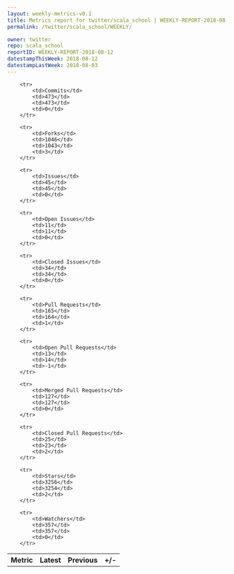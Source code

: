 ```yaml
---
layout: weekly-metrics-v0.1
title: Metrics report for twitter/scala_school | WEEKLY-REPORT-2018-08-12
permalink: /twitter/scala_school/WEEKLY/

owner: twitter
repo: scala_school
reportID: WEEKLY-REPORT-2018-08-12
datestampThisWeek: 2018-08-12
datestampLastWeek: 2018-08-03
---
```




<table style="width: 100%;">
    <tr>
        <th>Metric</th>
        <th>Latest</th>
        <th>Previous</th>
        <th>+/-</th>
    </tr>

        <tr>
            <td>Commits</td>
            <td>473</td>
            <td>473</td>
            <td>0</td>
        </tr>
        
        <tr>
            <td>Forks</td>
            <td>1046</td>
            <td>1043</td>
            <td>3</td>
        </tr>
        
        <tr>
            <td>Issues</td>
            <td>45</td>
            <td>45</td>
            <td>0</td>
        </tr>
        
        <tr>
            <td>Open Issues</td>
            <td>11</td>
            <td>11</td>
            <td>0</td>
        </tr>
        
        <tr>
            <td>Closed Issues</td>
            <td>34</td>
            <td>34</td>
            <td>0</td>
        </tr>
        
        <tr>
            <td>Pull Requests</td>
            <td>165</td>
            <td>164</td>
            <td>1</td>
        </tr>
        
        <tr>
            <td>Open Pull Requests</td>
            <td>13</td>
            <td>14</td>
            <td>-1</td>
        </tr>
        
        <tr>
            <td>Merged Pull Requests</td>
            <td>127</td>
            <td>127</td>
            <td>0</td>
        </tr>
        
        <tr>
            <td>Closed Pull Requests</td>
            <td>25</td>
            <td>23</td>
            <td>2</td>
        </tr>
        
        <tr>
            <td>Stars</td>
            <td>3256</td>
            <td>3254</td>
            <td>2</td>
        </tr>
        
        <tr>
            <td>Watchers</td>
            <td>357</td>
            <td>357</td>
            <td>0</td>
        </tr>
        
</table>
